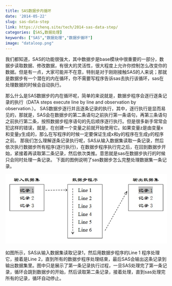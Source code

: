 ```yaml
---
title: SAS数据步内循环
date: '2014-05-22'
slug: sas-data-step
link: https://chenq.site/tech/2014-sas-data-step/
categories: [SAS,数据处理]
keywords: ["SAS","数据处理","数据步循环"]
image: "dataloop.png"
---
```


我们都知道，SAS的功能很强大，其中数据步是base模块中很重要的一部分，数据步读取数据、修改数据，有很大的灵活性，很大程度上允许你控制怎么改变你的数据。但是有一点，大家可能并不在意，特别是对于刚刚接触SAS的人来说；那就是数据步有一个潜在的内在循环，你不需要写程序告诉sas去执行该循环，sas在处理数据的时候会自动执行。

那么什么是SAS数据步的内在循环呢，简单的来说就是，数据步程序会逐行逐条记录的执行（DATA steps execute line by line and observation by observation.）。
SAS数据步逐行并且逐条记录的执行，其中，逐行执行是显而易见的，那就是，SAS会在数据步的第二条语句之前执行第一条语句，再第三条语句之前执行第二条，按照数据步程序语句的先后顺序逐行执行。但是很多新手常常会犯这样的错误，就是，在创建一个变量之前就开始使用它。如果变量z是由变量x和变量y生成的，那么在写程序的时候一定要保证生成x和y的程序在生成y的程序之前。
那我们怎么理解逐条记录执行呢，SAS从输入数据集读取一条记录，然后依次执行数据步所有程序(逐行执行)，在数据步程序执行完之后，在回到数据步开始，紧接着再读取第二条记录，然后依次类推。意思就是sas在数据步执行的时候只会同时处理一条记录。
下面的图例说明了sas数据步怎么完整处理数据集一条记录。

![SAS数据步循环](dataloop.png)

如图所示，SAS从输入数据集读取记录1，然后用数据步程序的Line 1 程序处理它，接着是Line 2，直到所有的数据步程序处理结束，最后SAS会输出这条记录到输出数据集里。图中只是展示了第一条记录执行过程，一旦SAS处理完了第一条记录，循环会跳到数据步的开始，然后读取第二条记录，接着处理，直到sas处理完所有的记录，循环自动停止。
